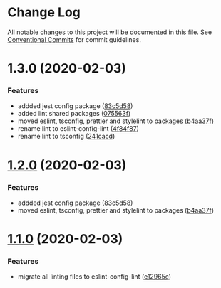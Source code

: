 # Change Log

All notable changes to this project will be documented in this file.
See [Conventional Commits](https://conventionalcommits.org) for commit guidelines.

# 1.3.0 (2020-02-03)


### Features

* addded jest config package ([83c5d58](https://github.com/Lilmortal/eldo/commit/83c5d58b7b5fead1336b206aac7566060f5f4dcf))
* added lint shared packages ([075563f](https://github.com/Lilmortal/eldo/commit/075563ff635d0f448cf7453a70730b1f9da86262))
* moved eslint, tsconfig, prettier and stylelint to packages ([b4aa37f](https://github.com/Lilmortal/eldo/commit/b4aa37f757234b4c2fea276b3e496b7cc8762740))
* rename lint to eslint-config-lint ([4f84f87](https://github.com/Lilmortal/eldo/commit/4f84f87570510eac626c26b3aa2ff9ab1e98b81a))
* rename lint to tsconfig ([241cacd](https://github.com/Lilmortal/eldo/commit/241cacd9cfc745dfd954b0f7daad2fa01f69470f))





# [1.2.0](https://github.com/Lilmortal/eldo/compare/@eldo/eslint-config-lint@1.1.0...@eldo/eslint-config-lint@1.2.0) (2020-02-03)


### Features

* addded jest config package ([83c5d58](https://github.com/Lilmortal/eldo/commit/83c5d58b7b5fead1336b206aac7566060f5f4dcf))
* moved eslint, tsconfig, prettier and stylelint to packages ([b4aa37f](https://github.com/Lilmortal/eldo/commit/b4aa37f757234b4c2fea276b3e496b7cc8762740))





# [1.1.0](https://github.com/Lilmortal/eldo/compare/@eldo/eslint-config-lint@1.2.0...@eldo/eslint-config-lint@1.1.0) (2020-02-03)


### Features

* migrate all linting files to eslint-config-lint ([e12965c](https://github.com/Lilmortal/eldo/commit/e12965c28ceeee9e0d69bf8e67051905fbf1dd25))
